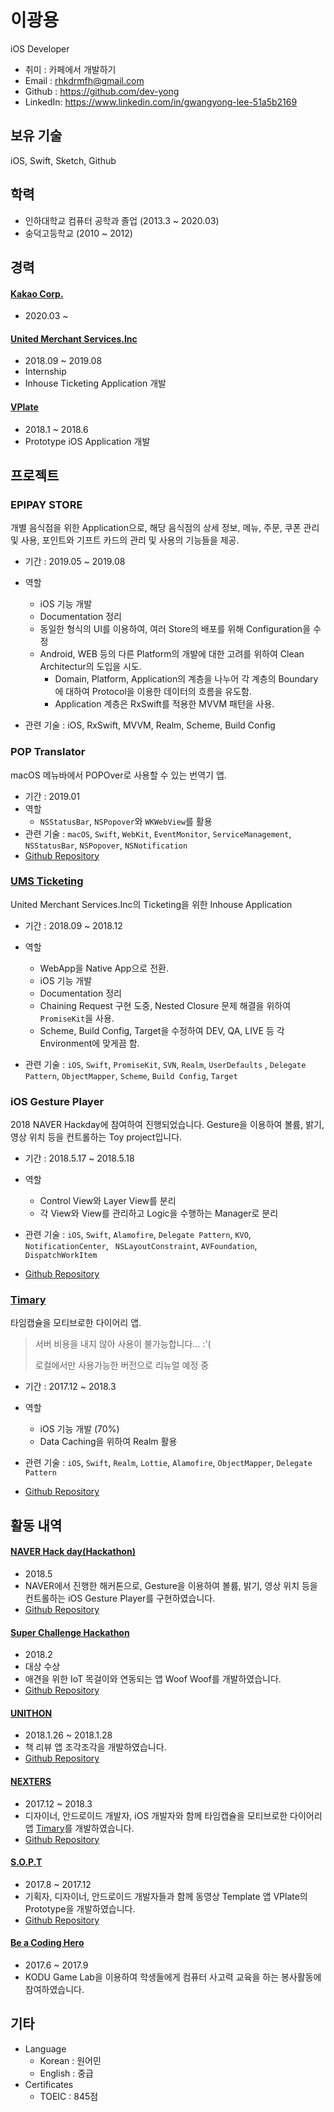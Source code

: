 # 이광용

iOS Developer

- 취미 : 카페에서 개발하기
- Email : rhkdrmfh@gmail.com
- Github : https://github.com/dev-yong
- LinkedIn: https://www.linkedin.com/in/gwangyong-lee-51a5b2169

## 보유 기술

iOS, Swift, Sketch, Github

## 학력

- 인하대학교 컴퓨터 공학과 졸업 (2013.3 ~ 2020.03)
- 숭덕고등학교 (2010 ~ 2012)

## 경력

#### [Kakao Corp.](https://www.kakaocorp.com)

  - 2020.03 ~

#### [United Merchant Services.Inc ](http://www.unitedmerchant.com)

  - 2018.09 ~ 2019.08
  - Internship
  - Inhouse Ticketing Application 개발

#### [VPlate](https://www.vplate.io)

  - 2018.1 ~ 2018.6
  - Prototype iOS Application 개발

## 프로젝트

### EPIPAY STORE

개별 음식점을 위한 Application으로, 해당 음식점의 상세 정보, 메뉴, 주문, 쿠폰 관리 및 사용, 포인트와 기프트 카드의 관리 및 사용의 기능들을 제공.

- 기간 : 2019.05 ~ 2019.08
- 역할
  - iOS 기능 개발
  - Documentation 정리
  - 동일한 형식의 UI를 이용하여, 여러 Store의 배포를 위해 Configuration을 수정
  - Android, WEB 등의 다른 Platform의 개발에 대한 고려를 위하여 Clean Architectur의 도입을 시도.
    - Domain, Platform, Application의 계층을 나누어 각 계층의 Boundary에 대하여 Protocol을 이용한 데이터의 흐름을 유도함.
    - Application 계층은 RxSwift를 적용한 MVVM 패턴을 사용.

- 관련 기술 : iOS, RxSwift, MVVM, Realm, Scheme, Build Config

### POP Translator

macOS 메뉴바에서 POPOver로 사용할 수 있는 번역기 앱.

- 기간 : 2019.01
- 역할 
  - `NSStatusBar`, `NSPopover`와 `WKWebView`를  활용
- 관련 기술 : `macOS`, `Swift`, `WebKit`, `EventMonitor`, `ServiceManagement`, `NSStatusBar`, `NSPopover`, `NSNotification`
- [Github Repository](https://github.com/LeeGwangYong/POP-Translator)

### [UMS Ticketing](https://itunes.apple.com/us/app/ums-employee/id1450179576?mt=8) 

United Merchant Services.Inc의 Ticketing을 위한 Inhouse Application

- 기간 : 2018.09 ~ 2018.12

- 역할 
  - WebApp을 Native App으로 전환. 
  - iOS 기능 개발
  - Documentation 정리
  - Chaining Request 구현 도중, Nested Closure 문제 해결을 위하여 `PromiseKit`을 사용.
  - Scheme, Build Config, Target을 수정하여 DEV, QA, LIVE 등 각 Environment에 맞게끔 함.

- 관련 기술 : `iOS`, `Swift`, `PromiseKit`, `SVN`, `Realm`, `UserDefaults` , `Delegate Pattern`,  `ObjectMapper`, `Scheme`, `Build Config`, `Target`

### iOS Gesture Player

2018 NAVER Hackday에 참여하여 진행되었습니다. Gesture을 이용하여 볼륨, 밝기, 영상 위치 등을 컨트롤하는 Toy project입니다.

- 기간 : 2018.5.17 ~ 2018.5.18

- 역할
  - Control View와 Layer View를 분리
  - 각 View와 View를 관리하고 Logic을 수행하는 Manager로 분리

- 관련 기술 : `iOS`, `Swift`, `Alamofire`, `Delegate Pattern`, `KVO`, `NotificationCenter`, ` NSLayoutConstraint`, `AVFoundation`, `DispatchWorkItem`

- [Github Repository](https://github.com/LeeGwangYong/iOS-GesturePlayer)

### [Timary](https://itunes.apple.com/kr/app/timary/id1357941605?mt=8)

타임캡슐을 모티브로한 다이어리 앱.

> 서버 비용을 내지 않아 사용이 불가능합니다… :'(
>
> 로컬에서만 사용가능한 버전으로 리뉴얼 예정 중

- 기간 : 2017.12 ~ 2018.3

- 역할
  - iOS 기능 개발 (70%)
  - Data Caching을 위하여 Realm 활용

- 관련 기술 : `iOS`, `Swift`, `Realm`, `Lottie`, `Alamofire`,  `ObjectMapper`, `Delegate Pattern`

- [Github Repository](https://github.com/LeeGwangYong/Diary)

## 활동 내역

#### [NAVER Hack day(Hackathon)](https://d2.naver.com/news/5277651)

- 2018.5
- NAVER에서 진행한 해커톤으로, Gesture을 이용하여 볼륨, 밝기, 영상 위치 등을 컨트롤하는 iOS Gesture Player를 구현하였습니다. 
- [Github Repository](https://github.com/LeeGwangYong/iOS-GesturePlayer)

#### [Super Challenge Hackathon](https://www.jobaba.net/evtIfo/dtl.do?seq=7202&sn=3)

- 2018.2
- 대상 수상
- 애견을 위한 IoT 목걸이와 연동되는 앱 Woof Woof를 개발하였습니다. 
- [Github Repository](https://github.com/LeeGwangYong/WOOFWOOF)

#### [UNITHON](https://www.facebook.com/unithonWithU/)

- 2018.1.26 ~ 2018.1.28
- 책 리뷰 앱 조각조각을 개발하였습니다. 
- [Github Repository](https://github.com/LeeGwangYong/UNITON)

#### [NEXTERS](http://teamnexters.com)

- 2017.12 ~ 2018.3
- 디자이너, 안드로이드 개발자, iOS 개발자와 함께 타임캡슐을 모티브로한 다이어리 앱 [Timary](https://itunes.apple.com/kr/app/timary/id1357941605?mt=8)를 개발하였습니다. 
- [Github Repository](https://github.com/LeeGwangYong/Diary)

#### [S.O.P.T](http://sopt.org/wp/)

- 2017.8 ~ 2017.12
- 기획자, 디자이너, 안드로이드 개발자들과 함께 동영상 Template 앱 VPlate의 Prototype을 개발하였습니다. 
- [Github Repository](https://github.com/LeeGwangYong/VPLATE)

#### [Be a Coding Hero](http://www.jakorea.org/front/community/user/noticeview.do?seq=699&pseq=&searchText=be+a+coding&cPage=1&flag=&navDepth1=1&navDepth2=1&board_subtype=)

- 2017.6 ~ 2017.9
- KODU Game Lab을 이용하여 학생들에게 컴퓨터 사고력 교육을 하는 봉사활동에 참여하였습니다.

## 기타

- Language
  - Korean : 원어민
  - English : 중급
- Certificates
  - TOEIC : 845점
